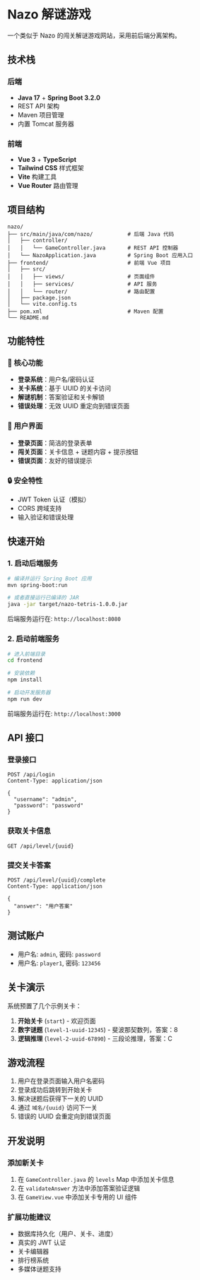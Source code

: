 # Nazo 解谜游戏

一个类似于 Nazo 的闯关解谜游戏网站，采用前后端分离架构。

## 技术栈

### 后端
- **Java 17** + **Spring Boot 3.2.0**
- REST API 架构
- Maven 项目管理
- 内置 Tomcat 服务器

### 前端
- **Vue 3** + **TypeScript**
- **Tailwind CSS** 样式框架
- **Vite** 构建工具
- **Vue Router** 路由管理

## 项目结构

```
nazo/
├── src/main/java/com/nazo/           # 后端 Java 代码
│   ├── controller/
│   │   └── GameController.java       # REST API 控制器
│   └── NazoApplication.java          # Spring Boot 应用入口
├── frontend/                         # 前端 Vue 项目
│   ├── src/
│   │   ├── views/                    # 页面组件
│   │   ├── services/                 # API 服务
│   │   └── router/                   # 路由配置
│   ├── package.json
│   └── vite.config.ts
├── pom.xml                           # Maven 配置
└── README.md
```

## 功能特性

### 🎯 核心功能
- **登录系统**：用户名/密码认证
- **关卡系统**：基于 UUID 的关卡访问
- **解谜机制**：答案验证和关卡解锁
- **错误处理**：无效 UUID 重定向到错误页面

### 🎨 用户界面
- **登录页面**：简洁的登录表单
- **闯关页面**：关卡信息 + 谜题内容 + 提示按钮
- **错误页面**：友好的错误提示

### 🔒 安全特性
- JWT Token 认证（模拟）
- CORS 跨域支持
- 输入验证和错误处理

## 快速开始

### 1. 启动后端服务

```bash
# 编译并运行 Spring Boot 应用
mvn spring-boot:run

# 或者直接运行已编译的 JAR
java -jar target/nazo-tetris-1.0.0.jar
```

后端服务运行在: `http://localhost:8080`

### 2. 启动前端服务

```bash
# 进入前端目录
cd frontend

# 安装依赖
npm install

# 启动开发服务器
npm run dev
```

前端服务运行在: `http://localhost:3000`

## API 接口

### 登录接口
```http
POST /api/login
Content-Type: application/json

{
  "username": "admin",
  "password": "password"
}
```

### 获取关卡信息
```http
GET /api/level/{uuid}
```

### 提交关卡答案
```http
POST /api/level/{uuid}/complete
Content-Type: application/json

{
  "answer": "用户答案"
}
```

## 测试账户

- 用户名: `admin`, 密码: `password`
- 用户名: `player1`, 密码: `123456`

## 关卡演示

系统预置了几个示例关卡：

1. **开始关卡** (`start`) - 欢迎页面
2. **数字谜题** (`level-1-uuid-12345`) - 斐波那契数列，答案：8
3. **逻辑推理** (`level-2-uuid-67890`) - 三段论推理，答案：C

## 游戏流程

1. 用户在登录页面输入用户名密码
2. 登录成功后跳转到开始关卡
3. 解决谜题后获得下一关的 UUID
4. 通过 `域名/{uuid}` 访问下一关
5. 错误的 UUID 会重定向到错误页面

## 开发说明

### 添加新关卡

1. 在 `GameController.java` 的 `levels` Map 中添加关卡信息
2. 在 `validateAnswer` 方法中添加答案验证逻辑
3. 在 `GameView.vue` 中添加关卡专用的 UI 组件

### 扩展功能建议

- 数据库持久化（用户、关卡、进度）
- 真实的 JWT 认证
- 关卡编辑器
- 排行榜系统
- 多媒体谜题支持
